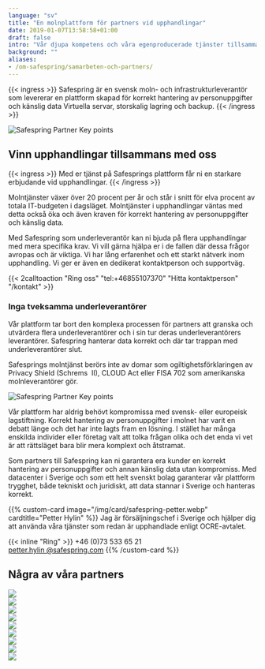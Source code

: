 ```yaml
---
language: "sv"
title: "En molnplattform för partners vid upphandlingar"
date: 2019-01-07T13:58:58+01:00
draft: false
intro: "Vår djupa kompetens och våra egenproducerade tjänster tillsammans med samarbeten gör oss mycket flexibla. Vi kan den nordiska marknaden."
background: ""
aliases:
- /om-safespring/samarbeten-och-partners/
---
```


{{< ingress >}}
Safespring är en svensk moln- och infrastrukturleverantör som levererar en plattform skapad för korrekt hantering av personuppgifter och känslig data Virtuella servar, storskalig lagring och backup.
{{< /ingress >}}

![Safespring Partner Key points](/img/safespring_key-points-partner.svg)

## Vinn upphandlingar tillsammans med oss

{{< ingress >}}
Med er tjänst på Safesprings plattform får ni en starkare erbjudande vid upphandlingar.
{{< /ingress >}}

Molntjänster växer över 20 procent per år och står i snitt för elva procent av totala IT-budgeten i dagsläget. Molntjänster i upphandlingar väntas med detta också öka och även kraven för korrekt hantering av personuppgifter och känslig data.

Med Safespring som underleverantör kan ni bjuda på flera upphandlingar med mera specifika krav. Vi vill gärna hjälpa er i de fallen där dessa frågor avropas och är viktiga. Vi har lång erfarenhet och ett starkt nätverk inom upphandling. Vi ger er även en dedikerat kontaktperson och supportväg.

{{< 2calltoaction "Ring oss" "tel:+46855107370" "Hitta kontaktperson" "/kontakt" >}}

### Inga tveksamma underleverantörer

Vår plattform tar bort den komplexa processen för partners att granska och utvärdera flera underleverantörer och i sin tur deras underleverantörers leverantörer. Safespring hanterar data korrekt och där tar trappan med underleverantörer slut.

Safesprings molntjänst berörs inte av domar som ogiltighetsförklaringen av Privacy Shield (Schrems  II), CLOUD Act eller FISA 702 som amerikanska molnleverantörer gör.

![Safespring Partner Key points](/img/safespring_key-points-partner-3.svg)

Vår plattform har aldrig behövt kompromissa med svensk- eller europeisk lagstiftning. Korrekt hantering av personuppgifter i molnet har varit en debatt länge och det har inte lagts fram en lösning. I stället har många enskilda individer eller företag valt att tolka frågan olika och det enda vi vet är att rättsläget bara blir mera komplext och åtstramat.

Som partners till Safespring kan ni garantera era kunder en korrekt hantering av personuppgifter och annan känslig data utan kompromiss. Med datacenter i Sverige och som ett helt svenskt bolag garanterar vår plattform trygghet, både tekniskt och juridiskt, att data stannar i Sverige och hanteras korrekt.

{{% custom-card image="/img/card/safespring-petter.webp" cardtitle="Petter Hylin" %}}
Jag är försäljningschef i Sverige och hjälper dig att använda våra tjänster som redan är upphandlade enligt OCRE-avtalet.  

{{< inline "Ring" >}} +46 (0)73 533 65 21  
[petter.hylin @safespring.com](petter.hylin@safespring.com)
{{% /custom-card %}}

## Några av våra partners

<div class="partner-grid">
<a href="https://nextcloud.com"><div class="partner-container"><img style="max-height:70px;" class="partnerlogo" src="/om-safespring/images/partners/safespring_partners_nextcloud.svg"></div></a><a href="https://elastisys.com/"><div class="partner-container"><img class="partnerlogo" src="/om-safespring/images/partners/safespring_partners_elastisys.svg"></div></a>
<a href="https://severalnines.com/"><div class="partner-container"><img class="partnerlogo" src="/om-safespring/images/partners/safespring_partners_severalnines.svg"></div></a>
<a href="https://www.piql.com/"><div class="partner-container"><img class="partnerlogo" src="/om-safespring/images/partners/safespring_partners_piql.png"></div></a>
<a href="https://www.scaleoutsystems.com/"><div class="partner-container"><img class="partnerlogo" src="/om-safespring/images/partners/safespring_partners_scaleout-systems.svg"></div></a>
<a href="https://www.arkivit.se/"><div class="partner-container"><img class="partnerlogo" src="/om-safespring/images/partners/safespring_partners_arkivit.png"></div></a>
<a href="https://www.cristie.dk/"><div class="partner-container"><img class="partnerlogo" src="/om-safespring/images/partners/safespring_partners_cristie-nordic.webp"></div></a>
<a href="https://www.sunet.se/"><div class="partner-container"><img class="partnerlogo" src="/om-safespring/images/partners/safespring_partners_sunet.png"></div></a>
<a href="https://sikt.no"><div class="partner-container"><img class="partnerlogo" src="/om-safespring/images/partners/sikt.svg"></div></a>
</div>
